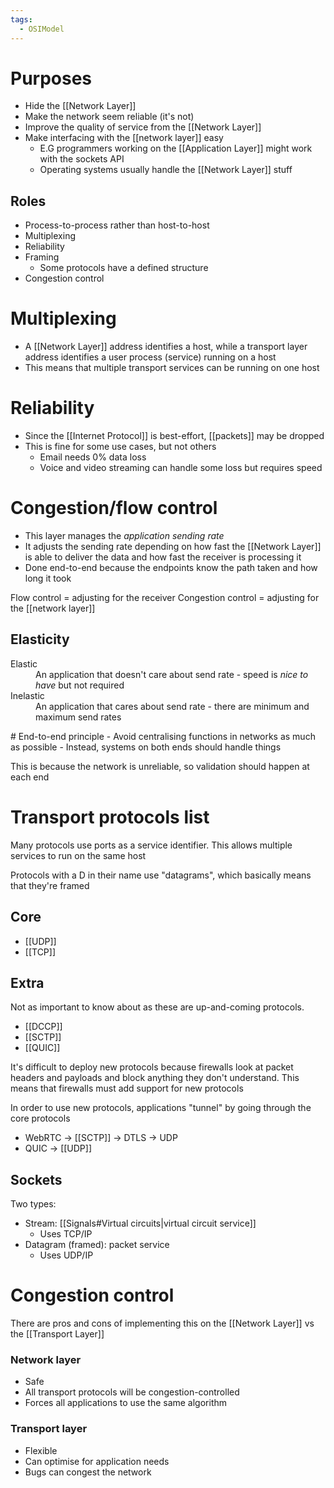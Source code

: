 ```yaml
---
tags:
  - OSIModel
---
```


# Purposes
- Hide the [[Network Layer]]
- Make the network seem reliable (it's not)
- Improve the quality of service from the [[Network Layer]]
- Make interfacing with the [[network layer]] easy
	- E.G programmers working on the [[Application Layer]] might work with the sockets API
	- Operating systems usually handle the [[Network Layer]] stuff

## Roles
- Process-to-process rather than host-to-host
- Multiplexing
- Reliability
- Framing
	- Some protocols have a defined structure
- Congestion control

# Multiplexing
- A [[Network Layer]] address identifies a host, while a transport layer address identifies a user process (service) running on a host
- This means that multiple transport services can be running on one host

# Reliability
- Since the [[Internet Protocol]] is best-effort, [[packets]] may be dropped
- This is fine for some use cases, but not others
	- Email needs 0% data loss
	- Voice and video streaming can handle some loss but requires speed

# Congestion/flow control
- This layer manages the *application sending rate*
- It adjusts the sending rate depending on how fast the [[Network Layer]] is able to deliver the data and how fast the receiver is processing it
- Done end-to-end because the endpoints know the path taken and how long it took

Flow control = adjusting for the receiver
Congestion control = adjusting for the [[network layer]]

## Elasticity
<dl>
	<dt>Elastic</dt>
	<dd>An application that doesn't care about send rate - speed is <i>nice to have</i> but not required</dd><dt>Inelastic</dt>
	<dd>An application that cares about send rate - there are minimum and maximum send rates</dd>
</dl>
# End-to-end principle
- Avoid centralising functions in networks as much as possible
- Instead, systems on both ends should handle things

This is because the network is unreliable, so validation should happen at each end

# Transport protocols list
Many protocols use ports as a service identifier. This allows multiple services to run on the same host

Protocols with a D in their name use "datagrams", which basically means that they're framed

## Core
- [[UDP]]
- [[TCP]]

## Extra
Not as important to know about as these are up-and-coming protocols. 
- [[DCCP]]
- [[SCTP]]
- [[QUIC]]

It's difficult to deploy new protocols because firewalls look at packet headers and payloads and block anything they don't understand. This means that firewalls must add support for new protocols

In order to use new protocols, applications "tunnel" by going through the core protocols
- WebRTC -> [[SCTP]] -> DTLS -> UDP
- QUIC -> [[UDP]]

## Sockets
Two types:
- Stream: [[Signals#Virtual circuits|virtual circuit service]]
	- Uses TCP/IP
- Datagram (framed): packet service
	- Uses UDP/IP

# Congestion control
There are pros and cons of implementing this on the [[Network Layer]] vs the [[Transport Layer]]

### Network layer
<ul class="breakdown">
	<li class="pro">Safe</li>
	<li class="pro">All transport protocols will be congestion-controlled</li>
	<li class="con">Forces all applications to use the same algorithm</li>
</ul>

### Transport layer
<ul class="breakdown">
	<li class="pro">Flexible</li>
	<li class="pro">Can optimise for application needs</li>
	<li class="con">Bugs can congest the network</li>
</ul>
